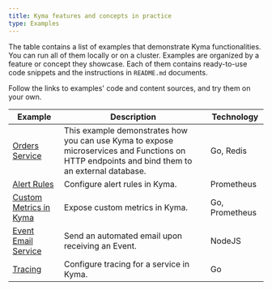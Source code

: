 ```yaml
---
title: Kyma features and concepts in practice
type: Examples
---
```


The table contains a list of examples that demonstrate Kyma functionalities. You can run all of them locally or on a cluster. Examples are organized by a feature or concept they showcase. Each of them contains ready-to-use code snippets and the instructions in `README.md` documents.

Follow the links to examples' code and content sources, and try them on your own.

| Example | Description | Technology |
|---|---|---|
| [Orders Service](https://github.com/kyma-project/examples/blob/master/orders-service/README.md) | This example demonstrates how you can use Kyma to expose microservices and Functions on HTTP endpoints and bind them to an external database. | Go, Redis |
| [Alert Rules](https://github.com/kyma-project/examples/blob/master/monitoring-alert-rules/README.md) | Configure alert rules in Kyma.  | Prometheus |
| [Custom Metrics in Kyma](https://github.com/kyma-project/examples/blob/master/monitoring-custom-metrics/README.md) | Expose custom metrics in Kyma.  | Go, Prometheus |
| [Event Email Service](https://github.com/kyma-project/examples/blob/master/event-email-service/README.md) | Send an automated email upon receiving an Event.  | NodeJS |
| [Tracing](https://github.com/kyma-project/examples/blob/master/tracing/README.md) | Configure tracing for a service in Kyma. | Go |
